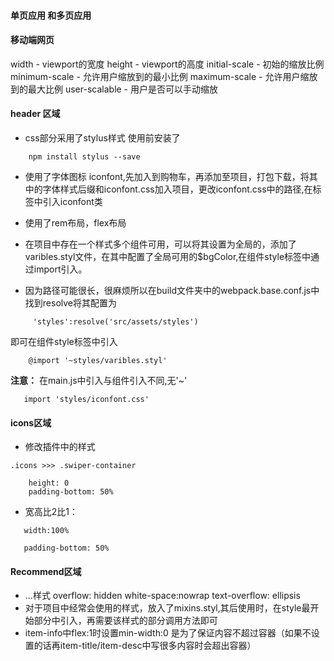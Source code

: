 #### 单页应用 和多页应用
#### 移动端网页
width - viewport的宽度 height - viewport的高度
initial-scale - 初始的缩放比例
minimum-scale - 允许用户缩放到的最小比例
maximum-scale - 允许用户缩放到的最大比例
user-scalable - 用户是否可以手动缩放 

#### header 区域
  - css部分采用了stylus样式 使用前安装了
```
    npm install stylus --save
```
  - 使用了字体图标 iconfont,先加入到购物车，再添加至项目，打包下载，将其中的字体样式后缀和iconfont.css加入项目，更改iconfont.css中的路径,在标签中引入iconfont类
  - 使用了rem布局，flex布局
  - 在项目中存在一个样式多个组件可用，可以将其设置为全局的，添加了varibles.styl文件，在其中配置了全局可用的$bgColor,在组件style标签中通过import引入。
  
  - 因为路径可能很长，很麻烦所以在build文件夹中的webpack.base.conf.js中找到resolve将其配置为
```
     'styles':resolve('src/assets/styles')
```
  即可在组件style标签中引入
```
    @import '~styles/varibles.styl'
```
**注意：**
 在main.js中引入与组件引入不同,无'~'
 ```
    import 'styles/iconfont.css'
 ```
 #### icons区域
 - 修改插件中的样式
```
.icons >>> .swiper-container
    
    height: 0
    padding-bottom: 50%
```
- 宽高比2比1：
```
   width:100%
  
   padding-bottom: 50%
```
#### Recommend区域
-  ...样式
    overflow: hidden
    white-space:nowrap
    text-overflow: ellipsis
- 对于项目中经常会使用的样式，放入了mixins.styl,其后使用时，在style最开始部分中引入，再需要该样式的部分调用方法即可
- item-info中flex:1时设置min-width:0 是为了保证内容不超过容器（如果不设置的话再item-title/item-desc中写很多内容时会超出容器）



